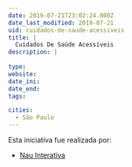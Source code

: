 ```yaml
---
date: 2019-07-21T23:02:24.000Z
date_last_modified: 2019-07-21
uid: cuidados-de-saude-acessiveis
title: |
  Cuidados De Saúde Acessíveis
description: |
  
type: 
website: 
date_ini: 
date_end: 
tags:

cities: 
  - São Paulo
---
```


Esta iniciativa fue realizada por:

- [Nau Interativa](/organizaciones/nau-interativa)
